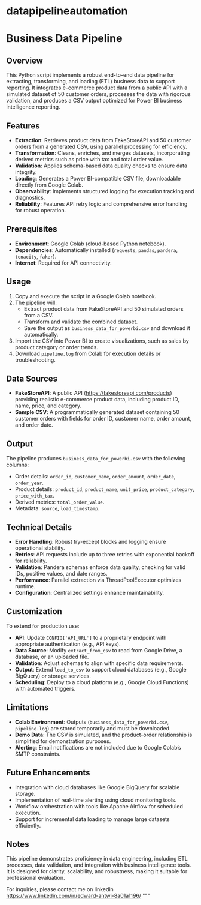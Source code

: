 # datapipelineautomation
# Business Data Pipeline

## Overview
This Python script implements a robust end-to-end data pipeline for extracting, transforming, and loading (ETL) business data to support reporting. It integrates e-commerce product data from a public API with a simulated dataset of 50 customer orders, processes the data with rigorous validation, and produces a CSV output optimized for Power BI business intelligence reporting.

## Features
- **Extraction**: Retrieves product data from FakeStoreAPI and 50 customer orders from a generated CSV, using parallel processing for efficiency.
- **Transformation**: Cleans, enriches, and merges datasets, incorporating derived metrics such as price with tax and total order value.
- **Validation**: Applies schema-based data quality checks to ensure data integrity.
- **Loading**: Generates a Power BI-compatible CSV file, downloadable directly from Google Colab.
- **Observability**: Implements structured logging for execution tracking and diagnostics.
- **Reliability**: Features API retry logic and comprehensive error handling for robust operation.

## Prerequisites
- **Environment**: Google Colab (cloud-based Python notebook).
- **Dependencies**: Automatically installed (`requests`, `pandas`, `pandera`, `tenacity`, `faker`).
- **Internet**: Required for API connectivity.

## Usage
1. Copy and execute the script in a Google Colab notebook.
2. The pipeline will:
   - Extract product data from FakeStoreAPI and 50 simulated orders from a CSV.
   - Transform and validate the combined dataset.
   - Save the output as `business_data_for_powerbi.csv` and download it automatically.
3. Import the CSV into Power BI to create visualizations, such as sales by product category or order trends.
4. Download `pipeline.log` from Colab for execution details or troubleshooting.

## Data Sources
- **FakeStoreAPI**: A public API (https://fakestoreapi.com/products) providing realistic e-commerce product data, including product ID, name, price, and category.
- **Sample CSV**: A programmatically generated dataset containing 50 customer orders with fields for order ID, customer name, order amount, and order date.

## Output
The pipeline produces `business_data_for_powerbi.csv` with the following columns:
- Order details: `order_id`, `customer_name`, `order_amount`, `order_date`, `order_year`.
- Product details: `product_id`, `product_name`, `unit_price`, `product_category`, `price_with_tax`.
- Derived metrics: `total_order_value`.
- Metadata: `source`, `load_timestamp`.

## Technical Details
- **Error Handling**: Robust try-except blocks and logging ensure operational stability.
- **Retries**: API requests include up to three retries with exponential backoff for reliability.
- **Validation**: Pandera schemas enforce data quality, checking for valid IDs, positive values, and date ranges.
- **Performance**: Parallel extraction via ThreadPoolExecutor optimizes runtime.
- **Configuration**: Centralized settings enhance maintainability.

## Customization
To extend for production use:
- **API**: Update `CONFIG['API_URL']` to a proprietary endpoint with appropriate authentication (e.g., API keys).
- **Data Source**: Modify `extract_from_csv` to read from Google Drive, a database, or an uploaded file.
- **Validation**: Adjust schemas to align with specific data requirements.
- **Output**: Extend `load_to_csv` to support cloud databases (e.g., Google BigQuery) or storage services.
- **Scheduling**: Deploy to a cloud platform (e.g., Google Cloud Functions) with automated triggers.

## Limitations
- **Colab Environment**: Outputs (`business_data_for_powerbi.csv`, `pipeline.log`) are stored temporarily and must be downloaded.
- **Demo Data**: The CSV is simulated, and the product-order relationship is simplified for demonstration purposes.
- **Alerting**: Email notifications are not included due to Google Colab’s SMTP constraints.

## Future Enhancements
- Integration with cloud databases like Google BigQuery for scalable storage.
- Implementation of real-time alerting using cloud monitoring tools.
- Workflow orchestration with tools like Apache Airflow for scheduled execution.
- Support for incremental data loading to manage large datasets efficiently.

## Notes
This pipeline demonstrates proficiency in data engineering, including ETL processes, data validation, and integration with business intelligence tools. It is designed for clarity, scalability, and robustness, making it suitable for professional evaluation.

For inquiries, please contact me on linkedin https://www.linkedin.com/in/edward-antwi-8a01a1196/
"""
